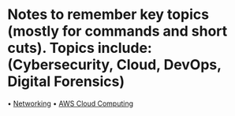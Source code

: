 # Notes to remember key topics (mostly for commands and short cuts). Topics include: (Cybersecurity, Cloud, DevOps, Digital Forensics)

• [Networking](https://github.com/cyberjalen/my-notes/blob/main/sections/networking.md)
• [AWS Cloud Computing](https://github.com/cyberjalen/my-notes/blob/main/sections/aws%20cloud%20computing%20notes.md)